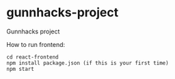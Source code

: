 # gunnhacks-project
Gunnhacks project

How to run frontend:
```
cd react-frontend
npm install package.json (if this is your first time)
npm start
```